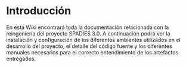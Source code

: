 # Introducción
En esta Wiki encontrará toda la documentación relacionada con la reingeniería del proyecto SPADIES 3.0. A continuación podrá ver la instalación y configuración de los diferentes ambientes utilizados en el desarrollo del proyecto, el detalle del código fuente y los diferentes manuales necesarios para el correcto entendimiento de los artefactos entregados.
